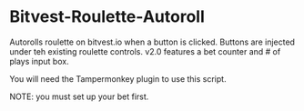 # Bitvest-Roulette-Autoroll
Autorolls roulette on bitvest.io when a button is clicked. Buttons are injected under teh existing roulette controls.
v2.0 features a bet counter and # of plays input box.

You will need the Tampermonkey plugin to use this script.

NOTE: you must set up your bet first.
